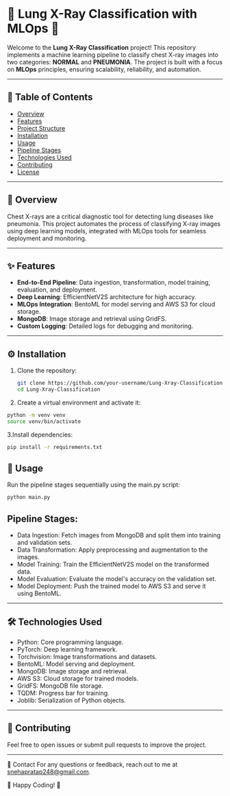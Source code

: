 # 🌟 Lung X-Ray Classification with MLOps 🚀

Welcome to the **Lung X-Ray Classification** project! This repository implements a machine learning pipeline to classify chest X-ray images into two categories: **NORMAL** and **PNEUMONIA**. The project is built with a focus on **MLOps** principles, ensuring scalability, reliability, and automation.

---

## 📖 Table of Contents
- [Overview](#overview)
- [Features](#features)
- [Project Structure](#project-structure)
- [Installation](#installation)
- [Usage](#usage)
- [Pipeline Stages](#pipeline-stages)
- [Technologies Used](#technologies-used)
- [Contributing](#contributing)
- [License](#license)

---

## 🌟 Overview

Chest X-rays are a critical diagnostic tool for detecting lung diseases like pneumonia. This project automates the process of classifying X-ray images using deep learning models, integrated with MLOps tools for seamless deployment and monitoring.

---

## ✨ Features

- **End-to-End Pipeline**: Data ingestion, transformation, model training, evaluation, and deployment.
- **Deep Learning**: EfficientNetV2S architecture for high accuracy.
- **MLOps Integration**: BentoML for model serving and AWS S3 for cloud storage.
- **MongoDB**: Image storage and retrieval using GridFS.
- **Custom Logging**: Detailed logs for debugging and monitoring.


---

## ⚙️ Installation

1. Clone the repository:
   ```bash
   git clone https://github.com/your-username/Lung-Xray-Classification.git
   cd Lung-Xray-Classification

   ```


2. Create a virtual environment and activate it:

  ```bash 
  python -m venv venv
  source venv/bin/activate
  ```

3.Install dependencies:
  ```bash 
  pip install -r requirements.txt

  ```

## 🚀 Usage
Run the pipeline stages sequentially using the main.py script:
``` bash
python main.py
```


## Pipeline Stages:

- Data Ingestion: Fetch images from MongoDB and split them into training and validation sets.
- Data Transformation: Apply preprocessing and augmentation to the images.
- Model Training: Train the EfficientNetV2S model on the transformed data.
- Model Evaluation: Evaluate the model's accuracy on the validation set.
- Model Deployment: Push the trained model to AWS S3 and serve it using BentoML.

---

## 🛠️ Technologies Used
- Python: Core programming language.
- PyTorch: Deep learning framework.
- Torchvision: Image transformations and datasets.
- BentoML: Model serving and deployment.
- MongoDB: Image storage and retrieval.
- AWS S3: Cloud storage for trained models.
- GridFS: MongoDB file storage.
- TQDM: Progress bar for training.
- Joblib: Serialization of Python objects.

---

## 🤝 Contributing
Feel free to open issues or submit pull requests to improve the project.

--- 

📧 Contact
For any questions or feedback, reach out to me at snehapratap248@gmail.com.

🌟 Happy Coding! 🌟
